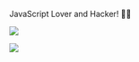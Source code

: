 JavaScript Lover and Hacker! 👨‍💻

![](https://github-readme-stats.vercel.app/api?username=bjrmatos&show_icons=true&count_private=true)

![](https://github-readme-stats.vercel.app/api/top-langs/?username=bjrmatos&layout=compact)

<!--
**bjrmatos/bjrmatos** is a ✨ _special_ ✨ repository because its `README.md` (this file) appears on your GitHub profile.

Here are some ideas to get you started:

- 🔭 I’m currently working on ...
- 🌱 I’m currently learning ...
- 👯 I’m looking to collaborate on ...
- 🤔 I’m looking for help with ...
- 💬 Ask me about ...
- 📫 How to reach me: ...
- 😄 Pronouns: ...
- ⚡ Fun fact: ...
-->
